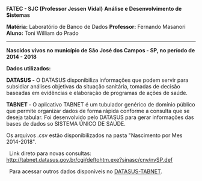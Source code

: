 **FATEC - SJC (Professor Jessen Vidal)**
**Análise e Desenvolvimento de Sistemas**

**Matéria:** Laboratório de Banco de Dados
**Professor:** Fernando Masanori
**Aluno:** Toni William do Prado

---


**Nascidos vivos no município de São José dos Campos - SP, no período de 2014 - 2018**

**Dados utilizados:** 

**DATASUS -** O DATASUS disponibiliza informações que podem servir para subsidiar  análises objetivas da situação sanitária, tomadas de decisão baseadas em evidências e elaboração de programas de ações de saúde.

**TABNET -** O aplicativo TABNET é um tubulador genérico de domínio público que permite organizar dados de forma rápida conforme a consulta que se deseja tabular. Foi desenvolvido pelo DATASUS para gerar informações das bases de dados so SISTEMA ÚNICO DE SAÚDE. 

 Os arquivos .csv estão disponibilizados na pasta "Nascimento por Mes 2014-2018".
 
 &nbsp;
 Link direto para novas consultas: <http://tabnet.datasus.gov.br/cgi/deftohtm.exe?sinasc/cnv/nvSP.def>
 
 &nbsp;
 Para acessar outros dados disponíveis no [DATASUS-TABNET](http://www2.datasus.gov.br/DATASUS/index.php?area=02).
